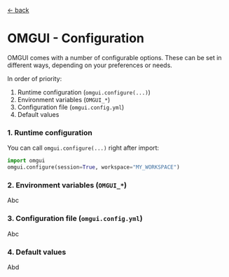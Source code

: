 [&larr; back](../)

# OMGUI - Configuration

OMGUI comes with a number of configurable options. These can be set in different ways, depending on your preferences or needs.

In order of priority:

1. Runtime configuration (`omgui.configure(...)`)
1. Environment variables (`OMGUI_*`)
1. Configuration file (`omgui.config.yml`)
1. Default values

### 1. Runtime configuration

You can call `omgui.configure(...)` right after import:

```python
import omgui
omgui.configure(session=True, workspace="MY_WORKSPACE")
```

### 2. Environment variables (`OMGUI_*`)

Abc

### 3. Configuration file (`omgui.config.yml`)

Abc

### 4. Default values

Abd
